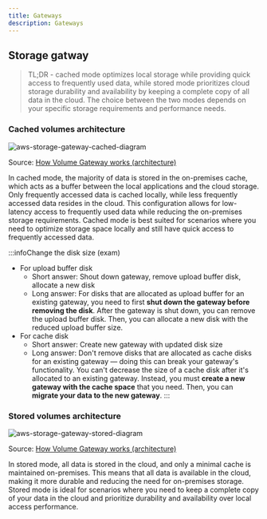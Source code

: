 ```yaml
---
title: Gateways
description: Gateways
---
```



## Storage gatway

> TL;DR - cached mode optimizes local storage while providing quick access to frequently used data, while stored mode prioritizes cloud storage durability and availability by keeping a complete copy of all data in the cloud. The choice between the two modes depends on your specific storage requirements and performance needs.

### Cached volumes architecture

![aws-storage-gateway-cached-diagram](/img/aws/storage/gateways/aws-storage-gateway-cached-diagram.png)

Source: [How Volume Gateway works (architecture)](https://docs.aws.amazon.com/storagegateway/latest/vgw/StorageGatewayConcepts.html)

In cached mode, the majority of data is stored in the on-premises cache, which acts as a buffer between the local applications and the cloud storage. Only frequently accessed data is cached locally, while less frequently accessed data resides in the cloud. This configuration allows for low-latency access to frequently used data while reducing the on-premises storage requirements. Cached mode is best suited for scenarios where you need to optimize storage space locally and still have quick access to frequently accessed data.

:::infoChange the disk size (exam)

- For upload buffer disk
    - Short answer: Shout down gateway, remove upload buffer disk, allocate a new disk
    - Long answer: For disks that are allocated as upload buffer for an existing gateway, you need to first **shut down the gateway before removing the disk**. After the gateway is shut down, you can remove the upload buffer disk. Then, you can allocate a new disk with the reduced upload buffer size.
- For cache disk
    - Short answer: Create new gateway with updated disk size
    - Long answer: Don't remove disks that are allocated as cache disks for an existing gateway — doing this can break your gateway's functionality. You can't decrease the size of a cache disk after it's allocated to an existing gateway. Instead, you must **create a new gateway with the cache space** that you need. Then, you can **migrate your data to the new gateway**.
:::


### Stored volumes architecture

![aws-storage-gateway-stored-diagram](/img/aws/storage/gateways/aws-storage-gateway-stored-diagram.png)

Source: [How Volume Gateway works (architecture)](https://docs.aws.amazon.com/storagegateway/latest/vgw/StorageGatewayConcepts.html)

In stored mode, all data is stored in the cloud, and only a minimal cache is maintained on-premises. This means that all data is available in the cloud, making it more durable and reducing the need for on-premises storage. Stored mode is ideal for scenarios where you need to keep a complete copy of your data in the cloud and prioritize durability and availability over local access performance.
